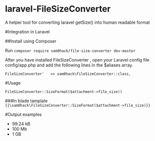 # laravel-FileSizeConverter
A helper tool for converting laravel getSize() into human readable format

#Integration in Laravel

##Install using Composer

Run `composer require sam0hack/file-size-converter dev-master`

After you have installed FileSizeConverter , open your Laravel config file config/app.php and add the following lines in the $aliases array.

`FileSizeConverter'   => sam0hack\FileSizeConverter::class,`

#Usage

`FileSizeConverter::SizeFormat($attachment->file_size))`

###In blade tamplate
`{{\sam0hack\FileSizeConverter::SizeFormat($attachment->file_size)}}`

#Output examples
* 99.24 kB
* 100 Mb
* 1 GB

